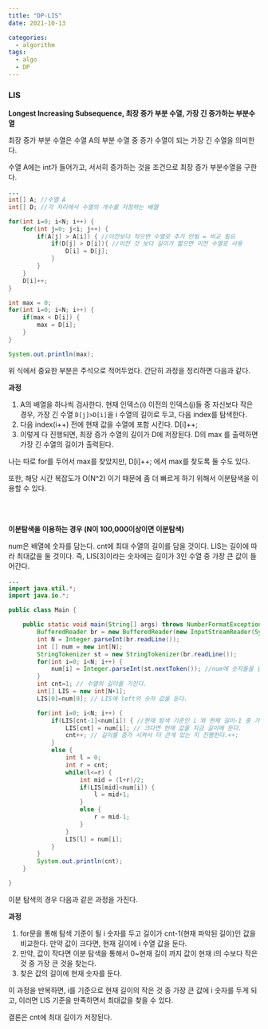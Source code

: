```yaml
---
title: "DP-LIS"
date: 2021-10-13

categories:
  - algorithm
tags:
  - algo
  - DP
---
```



### LIS

**Longest Increasing Subsequence, 최장 증가 부분 수열, 가장 긴 증가하는 부분수열**

최장 증가 부분 수열은 수열 A의 부분 수열 중 증가 수열이 되는 가장 긴 수열을 의미한다.



수열 A에는 int가 들어가고, 서서히 증가하는 것을 조건으로 최장 증가 부분수열을 구한다.

```java
...
int[] A; //수열 A
int[] D; //각 자리에서 수열의 개수를 저장하는 배열

for(int i=0; i<N; i++) {
	for(int j=0; j<i; j++) {
		if(A[j] > A[i]) { //이전보다 작으면 수열로 추가 안됨 = 비교 필요
			if(D[j] > D[i]){ //이전 것 보다 길이가 짧으면 이전 수열로 사용
				D[i] = D[j];
			}
		}
	}
	D[i]++;
}

int max = 0;
for(int i=0; i<N; i++) {
	if(max < D[i]) {
		max = D[i];
	}
}

System.out.println(max);
```

위 식에서 중요한 부분은 주석으로 적어두었다. 간단히 과정을 정리하면 다음과 같다.

**과정**

1. A의 배열을 하나씩 검사한다. 현재 인덱스(i) 이전의 인덱스(j)들 중 자신보다 작은 경우, 가장 긴 수열 `D[j]>D[i]`을 i 수열의 길이로 두고, 다음 index를 탐색한다.
2. 다음 index(i++) 전에 현재 값을 수열에 포함 시킨다. D[i]++;
3. 이렇게 다 진행되면, 최장 증가 수열의 길이가 D에 저장된다. D의 max 를 출력하면 가장 긴 수열의 길이가 출력된다.

나는 따로 for를 두어서 max를 찾았지만, D[i]++; 에서 max를 찾도록 둘 수도 있다.

또한, 해당 시간 복잡도가 O(N^2) 이기 때문에 좀 더 빠르게 하기 위해서 이분탐색을 이용할 수 있다.


<br>
<br>

**이분탐색을 이용하는 경우 (N이 100,000이상이면 이분탐색)**

num은 배열에 숫자를 담는다. cnt에 최대 수열의 길이를 담을 것이다. LIS는 길이에 따라 최대값을 둘 것이다. 즉, LIS[3]이라는 숫자에는 길이가 3인 수열 중 가장 큰 값이 들어간다.

```java
...
import java.util.*;
import java.io.*;

public class Main {

	public static void main(String[] args) throws NumberFormatException, IOException {
		BufferedReader br = new BufferedReader(new InputStreamReader(System.in));
		int N = Integer.parseInt(br.readLine());
		int [] num = new int[N];
		StringTokenizer st = new StringTokenizer(br.readLine());
		for(int i=0; i<N; i++) {
			num[i] = Integer.parseInt(st.nextToken()); //num에 숫자들을 담는다.
		}
		int cnt=1; // 수열의 길이를 가진다.
		int[] LIS = new int[N+1];
		LIS[0]=num[0]; // LIS에 left의 숫자 값을 둔다.

		for(int i=0; i<N; i++) {
			if(LIS[cnt-1]<num[i]) { //현재 탐색 기준인 i 와 현재 길이-1 중 가장 큰 값을 비교한다.
				LIS[cnt] = num[i]; // 크다면 현재 값을 지금 길이에 둔다.
				cnt++; // 길이를 증가 시켜서 더 큰게 있는 지 진행한다.++;
			}
			else {
				int l = 0;
				int r = cnt;
				while(l<=r) {
					int mid = (l+r)/2;
					if(LIS[mid]<num[i]) {
						l = mid+1;
					}
					else {
						r = mid-1;
					}
				}
				LIS[l] = num[i];
			}
		}
		System.out.println(cnt);
	}

}
```

이분 탐색의 경우 다음과 같은 과정을 가진다.

**과정**

1. for문을 통해 탐색 기준이 될 i 숫자를 두고 길이가 cnt-1(현재 파악된 길이)인 값을 비교한다. 만약 값이 크다면, 현재 길이에 i 수열 값을 둔다.
2. 만약, 값이 작다면 이분 탐색을 통해서 0~현재 길이 까지 값이 현재 i의 수보다 작은 것 중 가장 큰 것을 찾는다.
3. 찾은 값의 길이에 현재 숫자를 둔다.

이 과정을 반복하면, i를 기준으로 현재 길이의 작은 것 중 가장 큰 값에 i 숫자를 두게 되고, 이러면 LIS 기준을 만족하면서 최대값을 찾을 수 있다.

결론은 cnt에 최대 길이가 저장된다.

<br>
<br>